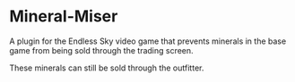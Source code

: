 # Mineral-Miser
A plugin for the Endless Sky video game that prevents minerals in the base game from being sold through the trading screen.

These minerals can still be sold through the outfitter.
